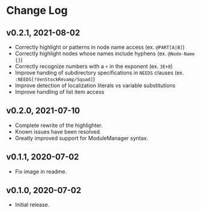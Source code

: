 # Change Log

## v0.2.1, 2021-08-02

* Correctly highlight or patterns in node name access (ex. `@PART[A|B]`)
* Correctly highlight nodes whose names include hyphens (ex. `@Node-Name {}`)
* Correctly recognize numbers with a `+` in the exponent (ex. `3E+8`)
* Improve handing of subdirectory specifications in `NEEDS` clauses (ex. `:NEEDS[!VenStockRevamp/Squad]`)
* Improve detection of localization literals vs variable substitutions
* Improve handling of list item access

## v0.2.0, 2021-07-10

* Complete rewrite of the highlighter.
* Known issues have been resolved.
* Greatly improved support for ModuleManager syntax.

## v0.1.1, 2020-07-02

* Fix image in readme.

## v0.1.0, 2020-07-02

* Initial release.

